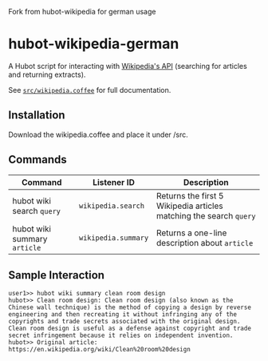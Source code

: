 Fork from hubot-wikipedia for german usage

# hubot-wikipedia-german

A Hubot script for interacting with [Wikipedia's API](https://de.wikipedia.org/w/api.php) (searching for articles and returning extracts).

See [`src/wikipedia.coffee`](src/wikipedia.coffee) for full documentation.

## Installation
Download the wikipedia.coffee and place it under <hubot>/src. 


## Commands

Command | Listener ID | Description
--- | --- | ---
hubot wiki search `query` | `wikipedia.search` | Returns the first 5 Wikipedia articles matching the search `query`
hubot wiki summary `article` | `wikipedia.summary` | Returns a one-line description about `article`


## Sample Interaction

```
user1>> hubot wiki summary clean room design
hubot>> Clean room design: Clean room design (also known as the Chinese wall technique) is the method of copying a design by reverse engineering and then recreating it without infringing any of the copyrights and trade secrets associated with the original design. Clean room design is useful as a defense against copyright and trade secret infringement because it relies on independent invention.
hubot>> Original article: https://en.wikipedia.org/wiki/Clean%20room%20design
```
